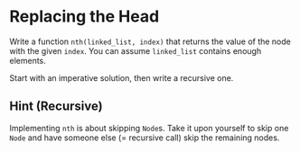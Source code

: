 # Replacing the Head

Write a function `nth(linked_list, index)` that returns the value of the node with the given `index`.
You can assume `linked_list` contains enough elements.

Start with an imperative solution, then write a recursive one.

## Hint (Recursive)

Implementing `nth` is about skipping `Node`s.
Take it upon yourself to skip one `Node` and have someone else (= recursive call) skip the remaining nodes.
